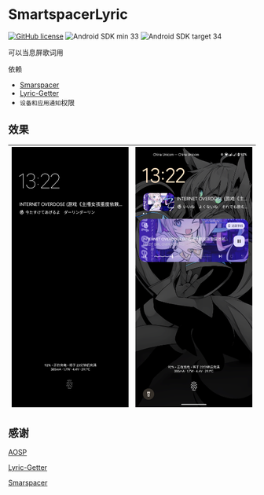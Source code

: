 # SmartspacerLyric

[![GitHub license](https://img.shields.io/github/license/duzhaokun123/SmartspacerLyric?style=flat-square)](https://github.com/duzhaokun123/SmartspacerLyric/blob/main/LICENSE)
![Android SDK min 33](https://img.shields.io/badge/Android%20SDK-%3E%3D%2033-brightgreen?style=flat-square&logo=android)
![Android SDK target 34](https://img.shields.io/badge/Android%20SDK-target%2034-brightgreen?style=flat-square&logo=android)

可以当息屏歌词用

依赖
- [Smarspacer](https://github.com/KieronQuinn/Smartspacer)
- [Lyric-Getter](https://github.com/xiaowine/Lyric-Getter)
- `设备和应用通知`权限

## 效果

| ![1](images/img.png) | ![2](images/img2.png) |
|----------------------|-----------------------|

## 感谢

[AOSP](https://source.android.com/)

[Lyric-Getter](https://github.com/xiaowine/Lyric-Getter)

[Smarspacer](https://github.com/KieronQuinn/Smartspacer)
